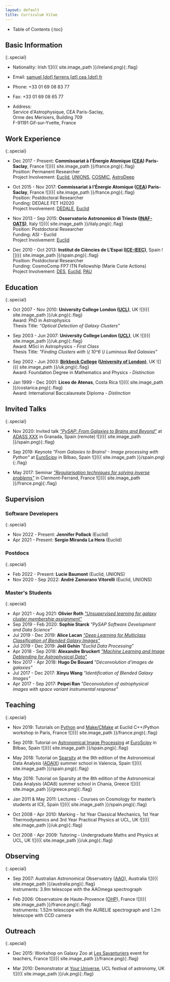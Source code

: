 ```yaml
---
layout: default
title: Curriculum Vitae
---
```


* Table of Contents
{:toc}

## Basic Information

{:.special}
* Nationality: Irish ![]({{ site.image_path }}/ireland.png){:.flag}   

* Email: [samuel [*dot*] farrens [*at*] cea [*dot*] fr](mailto:samuel.farrens@cea.fr)

* Phone: +33 01 69 08 83 77

* Fax: +33 01 69 08 65 77

* Address:  
  Service d'Astrophysique, CEA Paris-Saclay,  
  Orme des Merisiers, Building 709  
  F-91191 Gif-sur-Yvette, France

## Work Experience

{:.special}
*  Dec 2017 - Present: **Commissariat à l’Énergie Atomique ([CEA](http://www.cea.fr)) Paris-Saclay**, France ![]({{ site.image_path }}/france.png){:.flag}  
  Position: Permanent Researcher  
  Project Involvement: [Euclid](https://www.euclid-ec.org/), [UNIONS](https://www.skysurvey.cc/), [COSMIC](http://cosmic.cosmostat.org/), [AstroDeep](http://www.astrodeep.eu/)

* Oct 2015 - Nov 2017: **Commissariat à l’Énergie Atomique ([CEA](http://www.cea.fr)) Paris-Saclay**, France ![]({{ site.image_path }}/france.png){:.flag}  
  Position: Postdoctoral Researcher  
  Funding: DEDALE FET H2020    
  Project Involvement: [DEDALE](http://dedale.cosmostat.org/), [Euclid](https://www.euclid-ec.org/)

* Nov 2013 - Sep 2015: **Osservatorio Astronomico di Trieste ([INAF-OATS](http://www.oats.inaf.it))**, Italy ![]({{ site.image_path }}/italy.png){:.flag}  
  Position: Postdoctoral Researcher  
  Funding: ASI - Euclid  
  Project Involvement: [Euclid](https://www.euclid-ec.org/)

* Dec 2010 - Oct 2013: **Institut de Ciències de L’Espai ([ICE-IEEC](http://www.ice.cat/))**, Spain ![]({{ site.image_path }}/spain.png){:.flag}  
  Position: Postdoctoral Researcher  
  Funding: CosmoComp FP7 ITN Fellowship (Marie Curie Actions)  
  Project Involvement: [DES](https://www.darkenergysurvey.org/), [Euclid](https://www.euclid-ec.org/), [PAU](https://www.pausurvey.org/)

## Education

{:.special}
* Oct 2007 - Nov 2010: **University College London ([UCL](https://www.ucl.ac.uk/))**, UK ![]({{ site.image_path }}/uk.png){:.flag}  
  Award: PhD in Astrophysics    
  Thesis Title: *“Optical Detection of Galaxy Clusters”*   

* Sep 2003 - Jun 2007: **University College London ([UCL](https://www.ucl.ac.uk/))**, UK ![]({{ site.image_path }}/uk.png){:.flag}  
  Award: MSci in Astrophysics - *First Class*    
  Thesis Title: *"Finding Clusters with \\( 10^6 \\) Luminous Red Galaxies”*   

* Sep 2002 - Jun 2003: **[Birkbeck College](http://www.bbk.ac.uk) ([University of London](http://www.london.ac.uk))**, UK ![]({{ site.image_path }}/uk.png){:.flag}   
  Award: Foundation Degree in Mathematics and Physics - *Distinction*

* Jan 1999 - Dec 2001: **Liceo de Atenas**, Costa Rica ![]({{ site.image_path }}/costarica.png){:.flag}  
  Award: International Baccalaureate Diploma - *Distinction*

## Invited Talks

{:.special}
* Nov 2020: Invited talk *["PySAP: From Galaxies to Brains and Beyond"](https://schedule.adass2020.es/adass2020/talk/9CBVK8)* at [ADASS XXX](https://adass2020.es/) in Granada, Spain (remote) ![]({{ site.image_path }}/spain.png){:.flag}   

* Sep 2019: Keynote *"From Galaxies to Brains! - Image processing with Python"* at [EuroScipy](https://www.euroscipy.org/) in Bilbao, Spain ![]({{ site.image_path }}/spain.png){:.flag}   

* May 2017: Seminar *["Regularisation techniques for solving inverse problems"](https://indico.in2p3.fr/event/14176/)* in Clermont-Ferrand, France ![]({{ site.image_path }}/france.png){:.flag}  

## Supervision

### Software Developers

{:.special}
* Nov 2022 - Present: **Jennifer Pollack** (Euclid)
* Apr 2021 - Present: **Sergio Miranda La Hera** (Euclid)


### Postdocs

{:.special}
* Feb 2022 - Present: **Lucie Baumont** (Euclid, UNIONS)
* Nov 2020 - Sep 2022: **André Zamorano Vitorelli** (Euclid, UNIONS)

### Master's Students

{:.special}
* Apr 2021 - Aug 2021: **Olivier Roth** [*"Unsupervised learning for galaxy cluster membership assignment"*](http://www.cosmostat.org/wp-content/uploads/2020/09/Unsupervised_Cluster_Membership_Assignment_Internship.pdf)
* Sep 2019 - Feb 2020: **Sophie Starck** *"PySAP Software
Development and Data Science"*
* Jul 2019 - Dec 2019: **Alice Lacan** [*"Deep Learning for Multiclass Classification of Blended Galaxy
Images"*](http://www.cosmostat.org/wp-content/uploads/2018/09/deblending_cont.pdf)
* Jul 2019 - Dec 2019: **Joël Gehin** *"Euclid Data Processing"*
* Apr 2018 - Sep 2018: **Alexandre Bruckert** [*"Machine Learning and Image Deblending for Astrophysical Data"*](http://www.cosmostat.org/wp-content/uploads/2017/11/deblending.pdf)
* Nov 2017 - Apr 2018: **Hugo De Bouard** *"Déconvolution d’images de galaxies"*
* Jul 2017 - Dec 2017: **Xinyu Wang** *"Identification of Blended Galaxy Images"*
* Apr 2017 - Sep 2017: **Peipei Ran** *"Deconvolution of astrophysical images with space variant instrumental response"*

## Teaching

{:.special}
* Nov 2019: Tutorials on [Python](/tutor/2020/02/29/intro-to-python.html) and [Make/CMake](/tutor/2020/02/29/make.html) at Euclid C++/Python workshop in Paris, France ![]({{ site.image_path }}/france.png){:.flag}  

* Sep 2019: Tutorial on [Astronomical Image Processing](/tutor/2020/02/29/euroscipy.html) at [EuroScipy](https://www.euroscipy.org/) in Bilbao, Spain ![]({{ site.image_path }}/spain.png){:.flag}   

* May 2018: Tutorial on [Sparsity](/tutor/2020/02/29/ada-sparsity.html) at the 9th edition of the Astronomical Data Analysis ([ADAIX](http://ada.cosmostat.org/)) summer school in Valencia, Spain ![]({{ site.image_path }}/spain.png){:.flag}  

* May 2016: Tutorial on Sparsity at the 8th edition of the Astronomical Data Analysis (ADA8) summer school in Chania, Greece ![]({{ site.image_path }}/greece.png){:.flag}  

* Jan 2011 & May 2011: Lectures - Courses on Cosmology for master’s students at ICE, Spain ![]({{ site.image_path }}/spain.png){:.flag}  

* Oct 2008 - Apr 2010: Marking - 1st Year Classical Mechanics, 1st Year Thermodynamics and 3rd Year Practical Physics at UCL, UK ![]({{ site.image_path }}/uk.png){:.flag}  

* Oct 2008 - Apr 2009: Tutoring - Undergraduate Maths and Physics at UCL, UK ![]({{ site.image_path }}/uk.png){:.flag}  

## Observing

{:.special}
* Sep 2007: Australian Astronomical Observatory ([AAO](https://www.aao.gov.au/)), Australia ![]({{ site.image_path }}/australia.png){:.flag}  
  Instruments: 3.9m telescope with the AAOmega spectrograph

* Feb 2006: Observatoire de Haute-Provence ([OHP](http://www.obs-hp.fr/welcome.shtml)), France ![]({{ site.image_path }}/france.png){:.flag}  
  Instruments: 1.52m telescope with the AURELIE spectrograph and 1.2m telescope with CCD camera

## Outreach

{:.special}
* Dec 2015: Workshop on Galaxy Zoo at [Les Savanturiers](http://les-savanturiers.cri-paris.org) event for teachers, France ![]({{ site.image_path }}/france.png){:.flag}  

* Mar 2010: Demonstrator at [Your Universe](https://www.ucl.ac.uk/youruniverse), UCL festival of astronomy, UK ![]({{ site.image_path }}/uk.png){:.flag}  
